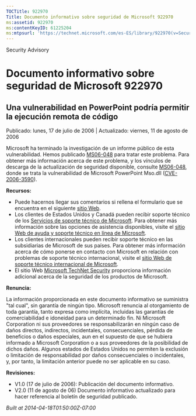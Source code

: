 ```yaml
---
TOCTitle: 922970
Title: Documento informativo sobre seguridad de Microsoft 922970
ms:assetid: 922970
ms:contentKeyID: 61225204
ms:mtpsurl: 'https://technet.microsoft.com/es-ES/library/922970(v=Security.10)'
---
```


Security Advisory

Documento informativo sobre seguridad de Microsoft 922970
=========================================================

Una vulnerabilidad en PowerPoint podría permitir la ejecución remota de código
------------------------------------------------------------------------------

Publicado: lunes, 17 de julio de 2006 | Actualizado: viernes, 11 de agosto de 2006

Microsoft ha terminado la investigación de un informe público de esta vulnerabilidad. Hemos publicado [MS06-048](http://www.microsoft.com/spain/technet/seguridad/boletines/ms06-048-it.mspx) para tratar este problema. Para obtener más información acerca de este problema, y los vínculos de descarga de la actualización de seguridad disponible, consulte [MS06-048](http://www.microsoft.com/spain/technet/seguridad/boletines/ms06-048-it.mspx), donde se trata la vulnerabilidad de Microsoft PowerPoint Mso.dll ([CVE-2006-3590](http://www.cve.mitre.org/cgi-bin/cvename.cgi?name=cve-2006-3590)).

**Recursos:**

-   Puede hacernos llegar sus comentarios si rellena el formulario que se encuentra en el siguiente [sitio Web](https://support.microsoft.com/common/survey.aspx?scid=sw;en;1257&amp;showpage=1&amp;ws=technet&amp;sd=tech).
-   Los clientes de Estados Unidos y Canadá pueden recibir soporte técnico de los [Servicios de soporte técnico de Microsoft](http://go.microsoft.com/fwlink/?linkid=21131). Para obtener más información sobre las opciones de asistencia disponibles, visite el [sitio Web de ayuda y soporte técnico en línea de Microsoft](http://support.microsoft.com/).
-   Los clientes internacionales pueden recibir soporte técnico en las subsidiarias de Microsoft de sus países. Para obtener más información acerca de cómo ponerse en contacto con Microsoft en relación con problemas de soporte técnico internacional, visite el [sitio Web de soporte técnico internacional de Microsoft](http://go.microsoft.com/fwlink/?linkid=21155).
-   El sitio Web [Microsoft TechNet Security](http://go.microsoft.com/fwlink/?linkid=21132) proporciona información adicional acerca de la seguridad de los productos de Microsoft.

**Renuncia:**

La información proporcionada en este documento informativo se suministra "tal cual", sin garantía de ningún tipo. Microsoft renuncia al otorgamiento de toda garantía, tanto expresa como implícita, incluidas las garantías de comerciabilidad e idoneidad para un determinado fin. Ni Microsoft Corporation ni sus proveedores se responsabilizarán en ningún caso de daños directos, indirectos, incidentales, consecuenciales, pérdida de beneficios o daños especiales, aun en el supuesto de que se hubiera informado a Microsoft Corporation o a sus proveedores de la posibilidad de dichos daños. Algunos estados de Estados Unidos no permiten la exclusión o limitación de responsabilidad por daños consecuenciales o incidentales, y, por tanto, la limitación anterior puede no ser aplicable en su caso.

**Revisiones:**

-   V1.0 (17 de julio de 2006): Publicación del documento informativo.
-   V2.0 (11 de agosto de 06) Documento informativo actualizado para hacer referencia al boletín de seguridad publicado.

*Built at 2014-04-18T01:50:00Z-07:00*
